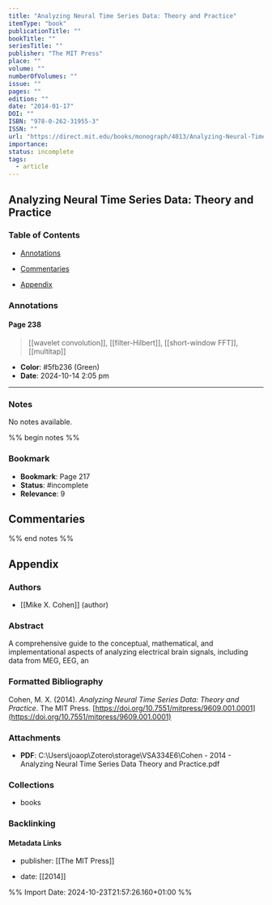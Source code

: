 ```yaml
---
title: "Analyzing Neural Time Series Data: Theory and Practice"
itemType: "book"
publicationTitle: ""
bookTitle: ""
seriesTitle: ""
publisher: "The MIT Press"
place: ""
volume: ""
numberOfVolumes: ""
issue: ""
pages: ""
edition: ""
date: "2014-01-17"
DOI: ""
ISBN: "978-0-262-31955-3"
ISSN: ""
url: "https://direct.mit.edu/books/monograph/4013/Analyzing-Neural-Time-Series-DataTheory-and"
importance: 
status: incomplete
tags:
  - article
---
```


## Analyzing Neural Time Series Data: Theory and Practice

### Table of Contents

- [Annotations](#annotations)

+ [Commentaries](#commentaries)

- [Appendix](#appendix)

### Annotations




#### Page 238








> [[wavelet convolution]], [[filter-Hilbert]], [[short-window FFT]], [[multitap]]





- **Color**: #5fb236 (Green)
- **Date**: 2024-10-14 2:05 pm

---





### Notes


No notes available.


%% begin notes %%

### Bookmark

- **Bookmark**: Page 217
- **Status**: #incomplete
- **Relevance**: 9
## Commentaries



%% end notes %%

## Appendix

### Authors


- [[Mike X. Cohen]] (author)



### Abstract

A comprehensive guide to the conceptual, mathematical, and implementational aspects of analyzing electrical brain signals, including data from MEG, EEG, an


### Formatted Bibliography

Cohen, M. X. (2014). _Analyzing Neural Time Series Data: Theory and Practice_. The MIT Press. [https://doi.org/10.7551/mitpress/9609.001.0001](https://doi.org/10.7551/mitpress/9609.001.0001)




### Attachments


- **PDF**: C:\Users\joaop\Zotero\storage\VSA334E6\Cohen - 2014 - Analyzing Neural Time Series Data Theory and Practice.pdf




### Collections


- books





### Backlinking


#### Metadata Links



- publisher: [[The MIT Press]]



- date: [[2014]]






%% Import Date: 2024-10-23T21:57:26.160+01:00 %%
